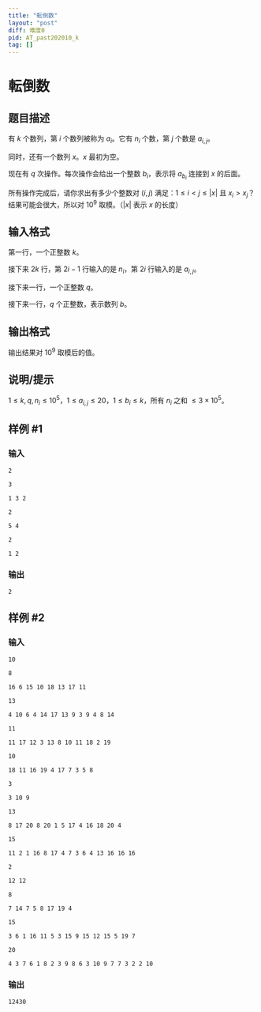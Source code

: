 ```yaml
---
title: "転倒数"
layout: "post"
diff: 难度0
pid: AT_past202010_k
tag: []
---
```


# 転倒数

## 题目描述

有 $k$ 个数列，第 $i$ 个数列被称为 $a_i$。它有 $n_i$ 个数，第 $j$ 个数是 $a_{i,j}$。

同时，还有一个数列 $x$。$x$ 最初为空。

现在有 $q$ 次操作。每次操作会给出一个整数 $b_i$，表示将 $a_{b_i}$ 连接到 $x$ 的后面。

所有操作完成后，请你求出有多少个整数对 $(i,j)$ 满足：$1 \le i \lt j \le |x|$ 且 $x_i \gt x_j$？结果可能会很大，所以对 $10^9$ 取模。（$|x|$ 表示 $x$ 的长度）

## 输入格式

第一行，一个正整数 $k$。

接下来 $2k$ 行，第 $2i-1$ 行输入的是 $n_i$，第 $2i$ 行输入的是 $a_{i,j}$。

接下来一行，一个正整数 $q$。

接下来一行，$q$ 个正整数，表示数列 $b$。

## 输出格式

输出结果对 $10^9$ 取模后的值。

## 说明/提示

$1 \le k,q,n_i \le 10^5$，$1 \le a_{i,j} \le 20$，$1 \le b_i \le k$，所有 $n_i$ 之和 $\le 3 \times 10^5$。

## 样例 #1

### 输入

```
2
3
1 3 2
2
5 4
2
1 2
```

### 输出

```
2
```

## 样例 #2

### 输入

```
10
8
16 6 15 10 18 13 17 11
13
4 10 6 4 14 17 13 9 3 9 4 8 14
11
11 17 12 3 13 8 10 11 18 2 19
10
18 11 16 19 4 17 7 3 5 8
3
3 10 9
13
8 17 20 8 20 1 5 17 4 16 18 20 4
15
11 2 1 16 8 17 4 7 3 6 4 13 16 16 16
2
12 12
8
7 14 7 5 8 17 19 4
15
3 6 1 16 11 5 3 15 9 15 12 15 5 19 7
20
4 3 7 6 1 8 2 3 9 8 6 3 10 9 7 7 3 2 2 10
```

### 输出

```
12430
```

